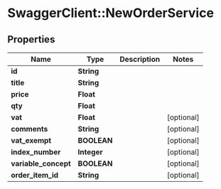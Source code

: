 # SwaggerClient::NewOrderService

## Properties
Name | Type | Description | Notes
------------ | ------------- | ------------- | -------------
**id** | **String** |  | 
**title** | **String** |  | 
**price** | **Float** |  | 
**qty** | **Float** |  | 
**vat** | **Float** |  | [optional] 
**comments** | **String** |  | [optional] 
**vat_exempt** | **BOOLEAN** |  | [optional] 
**index_number** | **Integer** |  | [optional] 
**variable_concept** | **BOOLEAN** |  | [optional] 
**order_item_id** | **String** |  | [optional] 


